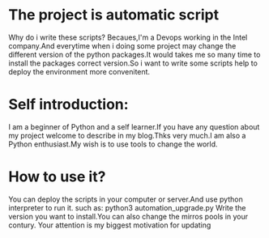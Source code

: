 # The project is automatic script
Why do i write these scripts?
Becaues,I'm a Devops working in the Intel company.And everytime when i doing some project may change the different version of the python packages.It would takes me so many time to install the packages correct version.So i want to write some scripts help to deploy the environment more convenitent.
# Self introduction:
I am a beginner of Python and a self learner.If you have any question about my project welcome to describe in my blog.Thks very much.I am also a Python enthusiast.My wish is to use tools to change the world.
# How to use it?
You can deploy the scripts in your computer or server.And use python interpreter to run it.
such as: python3 automation_upgrade.py 
Write the version you want to install.You can also change the mirros pools in your contury.
Your attention is my biggest motivation for updating
